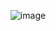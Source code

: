 <div align="center">

![image](https://itazuraneko.neocities.org/background/itazuranekoanimated.png)

</div>
